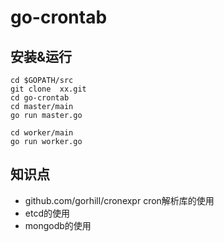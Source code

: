 # go-crontab

## 安装&运行
```
cd $GOPATH/src
git clone  xx.git
cd go-crontab
cd master/main
go run master.go

cd worker/main
go run worker.go
```

## 知识点
- github.com/gorhill/cronexpr cron解析库的使用
- etcd的使用
- mongodb的使用